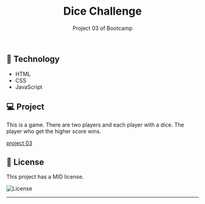 <h1 align="center"> Dice Challenge </h1>

<p align="center">
Project 03 of Bootcamp
</p>

<br>

## 🚀 Technology

- HTML
- CSS
- JavaScript

## 💻 Project

This is a game. There are two players and each player with a dice. The player who get the higher score wins.

<a href="https://fernandakagami.github.io/the-complete-2022-web-development-bootcamp/project03-dice-challenge/">project 03</a><br>

## :memo: License

This project has a MID license.

<img alt="License" src="https://img.shields.io/static/v1?label=license&message=MIT&color=49AA26&labelColor=000000">


---
